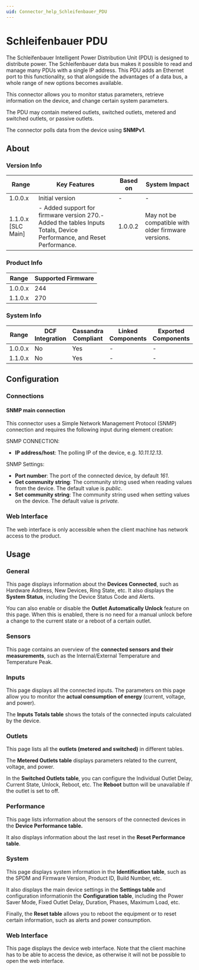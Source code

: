 ```yaml
---
uid: Connector_help_Schleifenbauer_PDU
---
```


# Schleifenbauer PDU

The Schleifenbauer Intelligent Power Distribution Unit (PDU) is designed to distribute power. The Schleifenbauer data bus makes it possible to read and manage many PDUs with a single IP address. This PDU adds an Ethernet port to this functionality, so that alongside the advantages of a data bus, a whole range of new options becomes available.

This connector allows you to monitor status parameters, retrieve information on the device, and change certain system parameters.

The PDU may contain metered outlets, switched outlets, metered and switched outlets, or passive outlets.

The connector polls data from the device using **SNMPv1**.

## About

### Version Info

| **Range**            | **Key Features**                                                                                                       | **Based on** | **System Impact**                                   |
|----------------------|------------------------------------------------------------------------------------------------------------------------|--------------|-----------------------------------------------------|
| 1.0.0.x              | Initial version                                                                                                        | \-           | \-                                                  |
| 1.1.0.x \[SLC Main\] | \- Added support for firmware version 270.- Added the tables Inputs Totals, Device Performance, and Reset Performance. | 1.0.0.2      | May not be compatible with older firmware versions. |

### Product Info

| **Range** | **Supported Firmware** |
|-----------|------------------------|
| 1.0.0.x   | 244                    |
| 1.1.0.x   | 270                    |

### System Info

| **Range** | **DCF Integration** | **Cassandra Compliant** | **Linked Components** | **Exported Components** |
|-----------|---------------------|-------------------------|-----------------------|-------------------------|
| 1.0.0.x   | No                  | Yes                     | \-                    | \-                      |
| 1.1.0.x   | No                  | Yes                     | \-                    | \-                      |

## Configuration

### Connections

#### SNMP main connection

This connector uses a Simple Network Management Protocol (SNMP) connection and requires the following input during element creation:

SNMP CONNECTION:

- **IP address/host**: The polling IP of the device, e.g. *10.11.12.13*.

SNMP Settings:

- **Port number**: The port of the connected device, by default *161*.
- **Get community string**: The community string used when reading values from the device. The default value is *public*.
- **Set community string**: The community string used when setting values on the device. The default value is *private.*

### Web Interface

The web interface is only accessible when the client machine has network access to the product.

## Usage

### General

This page displays information about the **Devices Connected**, such as Hardware Address, New Devices, Ring State, etc. It also displays the **System Status**, including the Device Status Code and Alerts.

You can also enable or disable the **Outlet** **Automatically Unlock** feature on this page. When this is enabled, there is no need for a manual unlock before a change to the current state or a reboot of a certain outlet.

### Sensors

This page contains an overview of the **connected sensors and their measurements**, such as the Internal/External Temperature and Temperature Peak.

### Inputs

This page displays all the connected inputs. The parameters on this page allow you to monitor the **actual consumption of energy** (current, voltage, and power).

The **Inputs Totals table** shows the totals of the connected inputs calculated by the device.

### Outlets

This page lists all the **outlets (metered and switched)** in different tables.

The **Metered Outlets table** displays parameters related to the current, voltage, and power.

In the **Switched Outlets table**, you can configure the Individual Outlet Delay, Current State, Unlock, Reboot, etc. The **Reboot** button will be unavailable if the outlet is set to off.

### Performance

This page lists information about the sensors of the connected devices in the **Device Performance table.**

It also displays information about the last reset in the **Reset Performance table**.

### System

This page displays system information in the **Identification table**, such as the SPDM and Firmware Version, Product ID, Build Number, etc.

It also displays the main device settings in the **Settings table** and configuration informationin the **Configuration table**, including the Power Saver Mode, Fixed Outlet Delay, Duration, Phases, Maximum Load, etc.

Finally, the **Reset table** allows you to reboot the equipment or to reset certain information, such as alerts and power consumption.

### Web Interface

This page displays the device web interface. Note that the client machine has to be able to access the device, as otherwise it will not be possible to open the web interface.
